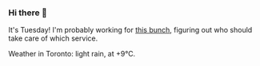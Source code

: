 ### Hi there :wave:

It's Tuesday! I'm probably working for [this bunch](https://github.com/kohofinancial), figuring out who should take care of which service.

Weather in Toronto: light rain, at +9°C.
